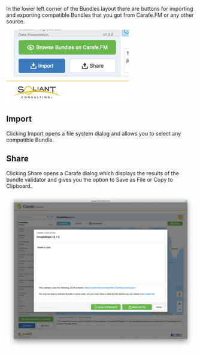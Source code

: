 In the lower left corner of the Bundles layout there are buttons for importing and exporting compatible Bundles that you got from Carafe.FM or any other source.

![Import and Share](../img/doc-carafe-fmp12-import-and-share.png)

## Import

Clicking Import opens a file system dialog and allows you to select any compatible Bundle.

## Share

Clicking Share opens a Carafe dialog which displays the results of the bundle validator and gives you the option to Save as File or Copy to Clipboard.

![Share](../img/doc-carafe-fmp12-share.png)
